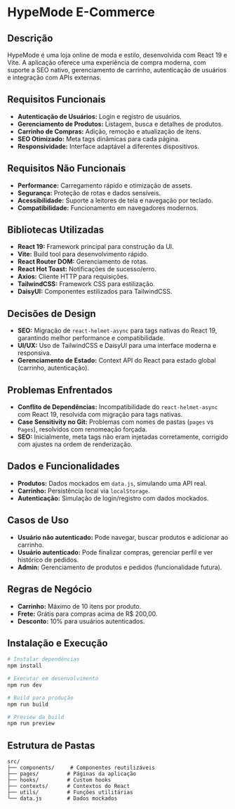 # HypeMode E-Commerce

## Descrição

HypeMode é uma loja online de moda e estilo, desenvolvida com React 19 e Vite. A aplicação oferece uma experiência de compra moderna, com suporte a SEO nativo, gerenciamento de carrinho, autenticação de usuários e integração com APIs externas.

## Requisitos Funcionais

- **Autenticação de Usuários:** Login e registro de usuários.
- **Gerenciamento de Produtos:** Listagem, busca e detalhes de produtos.
- **Carrinho de Compras:** Adição, remoção e atualização de itens.
- **SEO Otimizado:** Meta tags dinâmicas para cada página.
- **Responsividade:** Interface adaptável a diferentes dispositivos.

## Requisitos Não Funcionais

- **Performance:** Carregamento rápido e otimização de assets.
- **Segurança:** Proteção de rotas e dados sensíveis.
- **Acessibilidade:** Suporte a leitores de tela e navegação por teclado.
- **Compatibilidade:** Funcionamento em navegadores modernos.

## Bibliotecas Utilizadas

- **React 19:** Framework principal para construção da UI.
- **Vite:** Build tool para desenvolvimento rápido.
- **React Router DOM:** Gerenciamento de rotas.
- **React Hot Toast:** Notificações de sucesso/erro.
- **Axios:** Cliente HTTP para requisições.
- **TailwindCSS:** Framework CSS para estilização.
- **DaisyUI:** Componentes estilizados para TailwindCSS.

## Decisões de Design

- **SEO:** Migração de `react-helmet-async` para tags nativas do React 19, garantindo melhor performance e compatibilidade.
- **UI/UX:** Uso de TailwindCSS e DaisyUI para uma interface moderna e responsiva.
- **Gerenciamento de Estado:** Context API do React para estado global (carrinho, autenticação).

## Problemas Enfrentados

- **Conflito de Dependências:** Incompatibilidade do `react-helmet-async` com React 19, resolvida com migração para tags nativas.
- **Case Sensitivity no Git:** Problemas com nomes de pastas (`pages` vs `Pages`), resolvidos com renomeação forçada.
- **SEO:** Inicialmente, meta tags não eram injetadas corretamente, corrigido com ajustes na ordem de renderização.

## Dados e Funcionalidades

- **Produtos:** Dados mockados em `data.js`, simulando uma API real.
- **Carrinho:** Persistência local via `localStorage`.
- **Autenticação:** Simulação de login/registro com dados mockados.

## Casos de Uso

- **Usuário não autenticado:** Pode navegar, buscar produtos e adicionar ao carrinho.
- **Usuário autenticado:** Pode finalizar compras, gerenciar perfil e ver histórico de pedidos.
- **Admin:** Gerenciamento de produtos e pedidos (funcionalidade futura).

## Regras de Negócio

- **Carrinho:** Máximo de 10 itens por produto.
- **Frete:** Grátis para compras acima de R\$ 200,00.
- **Desconto:** 10% para usuários autenticados.

## Instalação e Execução

```bash
# Instalar dependências
npm install

# Executar em desenvolvimento
npm run dev

# Build para produção
npm run build

# Preview da build
npm run preview
```

## Estrutura de Pastas

```
src/
├── components/     # Componentes reutilizáveis
├── pages/         # Páginas da aplicação
├── hooks/         # Custom hooks
├── contexts/      # Contextos do React
├── utils/         # Funções utilitárias
└── data.js        # Dados mockados
```
